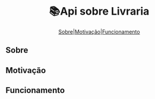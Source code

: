 <h1 align="center">   📚Api sobre Livraria

</h1>

<p align="center">
    <a href="#-Sobre">Sobre</a>|<a href="#-Motivação">Motivação</a>|<a href="#-Funcionamento">Funcionamento</a>
</p>
  
 


<h2>Sobre</h2>


<h2>Motivação</h2>


<h2>Funcionamento</h2>
